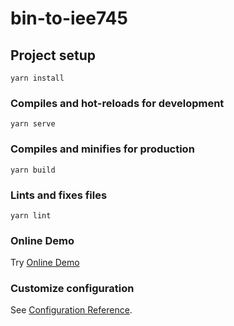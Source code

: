 # bin-to-iee745

## Project setup
```
yarn install
```

### Compiles and hot-reloads for development
```
yarn serve
```

### Compiles and minifies for production
```
yarn build
```

### Lints and fixes files
```
yarn lint
```
### Online Demo

Try [Online Demo](https://ziedev.github.io/decimal-to-ieee745-to-decimal/)

### Customize configuration
See [Configuration Reference](https://cli.vuejs.org/config/).
